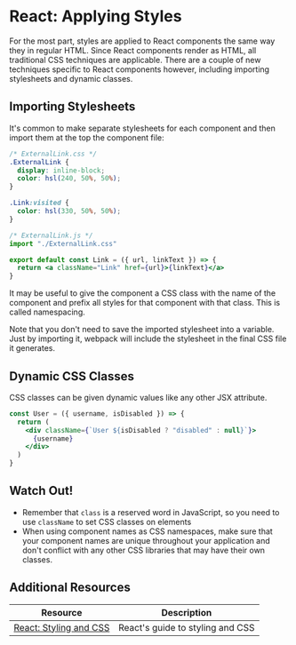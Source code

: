 # React: Applying Styles

For the most part, styles are applied to React components the same way they in regular HTML. Since React components render as HTML, all traditional CSS techniques are applicable. There are a couple of new techniques specific to React components however, including importing stylesheets and dynamic classes.

## Importing Stylesheets

It's common to make separate stylesheets for each component and then import them at the top the component file:

```css
/* ExternalLink.css */
.ExternalLink {
  display: inline-block;
  color: hsl(240, 50%, 50%);
}

.Link:visited {
  color: hsl(330, 50%, 50%);
}
```

```jsx
/* ExternalLink.js */
import "./ExternalLink.css"

export default const Link = ({ url, linkText }) => {
  return <a className="Link" href={url}>{linkText}</a>
}
```

It may be useful to give the component a CSS class with the name of the component and prefix all styles for that component with that class. This is called namespacing.

Note that you don't need to save the imported stylesheet into a variable. Just by importing it, webpack will include the stylesheet in the final CSS file it generates.

## Dynamic CSS Classes

CSS classes can be given dynamic values like any other JSX attribute.

```jsx
const User = ({ username, isDisabled }) => {
  return (
    <div className={`User ${isDisabled ? "disabled" : null}`}>
      {username}
    </div>
  )
}
```

## Watch Out!

* Remember that `class` is a reserved word in JavaScript, so you need to use `className` to set CSS classes on elements
* When using component names as CSS namespaces, make sure that your component names are unique throughout your application and don't conflict with any other CSS libraries that may have their own classes.

## Additional Resources

| Resource | Description |
| --- | --- |
| [React: Styling and CSS](https://reactwithhooks.netlify.app/docs/faq-styling.html) | React's guide to styling and CSS |
